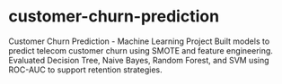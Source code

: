 # customer-churn-prediction
Customer Churn Prediction - Machine Learning Project Built models to predict telecom customer churn using SMOTE and feature engineering. Evaluated Decision Tree, Naive Bayes, Random Forest, and SVM using ROC-AUC to support retention strategies.

